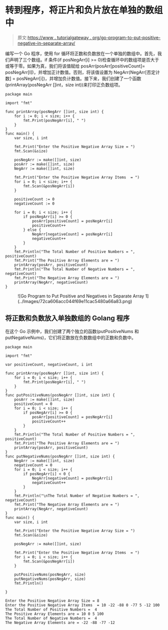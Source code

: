 # 转到程序，将正片和负片放在单独的数组中

> 原文:[https://www . tutorialgateway . org/go-program-to-put-positive-negative-in-separate-array/](https://www.tutorialgateway.org/go-program-to-put-positive-and-negatives-in-a-separate-array/)

编写一个 Go 程序，使用 for 循环将正数和负数放在一个单独的数组中。首先，我们声明了三个数组。if 条件(if posNegArr[i] >= 0)检查循环中的数组项是否大于或等于零。如果为真，我们将该值赋给 posArr(posArr[positiveCount]= posNegArr[I])，并增加正计数值。否则，将该值设置为 NegArr(NegArr[否定计数] = posNegArr[i])，并增加负计数值。接下来，我们创建了一个函数(printArray(posNegArr []int，size int))来打印正负数组项。

```
package main

import "fmt"

func printArray(posNegArr []int, size int) {
    for i := 0; i < size; i++ {
        fmt.Print(posNegArr[i], " ")
    }
}
func main() {
    var size, i int

    fmt.Print("Enter the Positive Negative Array Size = ")
    fmt.Scan(&size)

    posNegArr := make([]int, size)
    posArr := make([]int, size)
    NegArr := make([]int, size)

    fmt.Print("Enter the Positive Negative Array Items  = ")
    for i = 0; i < size; i++ {
        fmt.Scan(&posNegArr[i])
    }

    positiveCount := 0
    negativeCount := 0

    for i = 0; i < size; i++ {
        if posNegArr[i] >= 0 {
            posArr[positiveCount] = posNegArr[i]
            positiveCount++
        } else {
            NegArr[negativeCount] = posNegArr[i]
            negativeCount++
        }
    }
    fmt.Println("The Total Number of Positive Numbers = ", positiveCount)
    fmt.Print("The Positive Array Elements are = ")
    printArray(posArr, positiveCount)
    fmt.Println("The Total Number of Negative Numbers = ", negativeCount)
    fmt.Print("The Negative Array Elements are = ")
    printArray(NegArr, negativeCount)
}
```

<figure class="wp-block-image size-large">![Go Program to Put Positive and Negatives in Separate Array 1](../Images/72ca606acc044f69e11cac5480a66a83.png)</figure>

## 将正数和负数放入单独数组的 Golang 程序

在这个 Go 示例中，我们创建了两个独立的函数(putPositiveNums 和 putNegativeNums)，它们将正数放在负数数组中的正数和负数中。

```
package main

import "fmt"

var positiveCount, negativeCount, i int

func printArray(posNegArr []int, size int) {
    for i = 0; i < size; i++ {
        fmt.Print(posNegArr[i], " ")
    }
}
func putPositiveNums(posNegArr []int, size int) {
    posArr := make([]int, size)
    positiveCount = 0
    for i = 0; i < size; i++ {
        if posNegArr[i] >= 0 {
            posArr[positiveCount] = posNegArr[i]
            positiveCount++
        }
    }
    fmt.Println("The Total Number of Positive Numbers = ", positiveCount)
    fmt.Print("The Positive Array Elements are = ")
    printArray(posArr, positiveCount)
}
func putNegativeNums(posNegArr []int, size int) {
    NegArr := make([]int, size)
    negativeCount = 0
    for i = 0; i < size; i++ {
        if posNegArr[i] < 0 {
            NegArr[negativeCount] = posNegArr[i]
            negativeCount++
        }
    }
    fmt.Println("\nThe Total Number of Negative Numbers = ", negativeCount)
    fmt.Print("The Negative Array Elements are = ")
    printArray(NegArr, negativeCount)
}
func main() {
    var size, i int

    fmt.Print("Enter the Positive Negative Array Size = ")
    fmt.Scan(&size)

    posNegArr := make([]int, size)

    fmt.Print("Enter the Positive Negative Array Items  = ")
    for i = 0; i < size; i++ {
        fmt.Scan(&posNegArr[i])
    }

    putPositiveNums(posNegArr, size)
    putNegativeNums(posNegArr, size)
    fmt.Println()

}
```

```
Enter the Positive Negative Array Size = 8
Enter the Positive Negative Array Items  = 10 -22 -88 0 -77 5 -12 100
The Total Number of Positive Numbers =  4
The Positive Array Elements are = 10 0 5 100 
The Total Number of Negative Numbers =  4
The Negative Array Elements are = -22 -88 -77 -12 
```